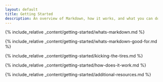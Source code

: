 ```yaml
---
layout: default
title: Getting Started
description: An overview of Markdown, how it works, and what you can do with it.
---
```


{% include_relative _content/getting-started/whats-markdown.md %}

{% include_relative _content/getting-started/whats-markdown-good-for.md %}

{% include_relative _content/getting-started/kicking-the-tires.md %}

{% include_relative _content/getting-started/how-does-it-work.md %}

{% include_relative _content/getting-started/additional-resources.md %}

